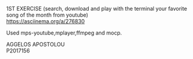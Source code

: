 1ST EXERCISE (search, download and play with the terminal your favorite song of the month from youtube) <br/>
 https://asciinema.org/a/276830 <br/>

Used mps-youtube,mplayer,ffmpeg and mocp. <br/>

AGGELOS APOSTOLOU  <br/>
P2017156  <br/>
